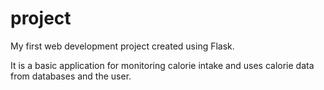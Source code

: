 # project

My first web development project created using Flask.

It is a basic application for monitoring calorie intake and uses calorie data from databases and the user.
